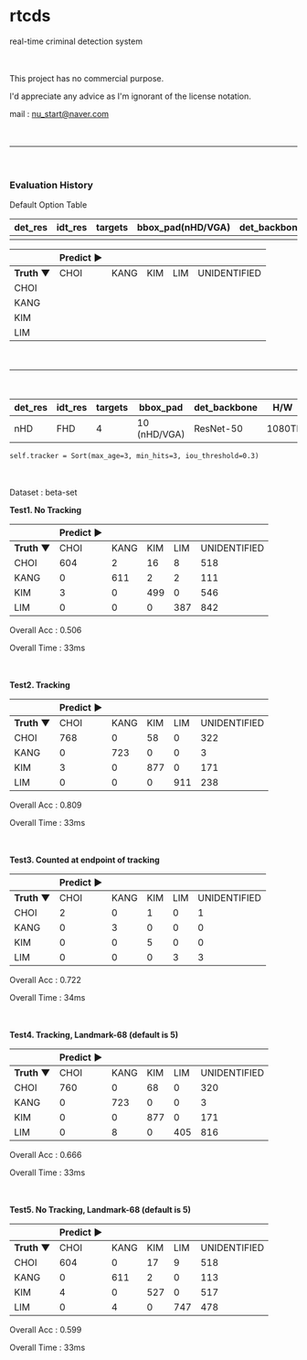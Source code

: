 # rtcds
real-time criminal detection system

　

This project has no commercial purpose.

I'd appreciate any advice as I'm ignorant of the license notation.

mail : nu_start@naver.com

　

------

　

### Evaluation History

Default Option Table

| det_res | idt_res | targets | bbox_pad(nHD/VGA) | det_backbone | H/W  | OS   |
| ------- | ------- | ------- | ----------------- | ------------ | ---- | ---- |
|         |         |         |                   |              |      |      |

|             | Predict ▶ |      |      |      |              |
| ----------- | --------- | ---- | ---- | ---- | ------------ |
| **Truth ▼** | CHOI      | KANG | KIM  | LIM  | UNIDENTIFIED |
| CHOI        |           |      |      |      |              |
| KANG        |           |      |      |      |              |
| KIM         |           |      |      |      |              |
| LIM         |           |      |      |      |              |

　

------

　

| det_res | idt_res | targets | bbox_pad     | det_backbone | H/W    | OS   |
| ------- | ------- | ------- | ------------ | ------------ | ------ | ---- |
| nHD     | FHD     | 4       | 10 (nHD/VGA) | ResNet-50    | 1080TI | Win  |

```
self.tracker = Sort(max_age=3, min_hits=3, iou_threshold=0.3)
```

　

Dataset : beta-set

**Test1. No Tracking**

|             | Predict ▶ |      |      |      |              |
| ----------- | --------- | ---- | ---- | ---- | ------------ |
| **Truth ▼** | CHOI      | KANG | KIM  | LIM  | UNIDENTIFIED |
| CHOI        | 604       | 2    | 16   | 8    | 518          |
| KANG        | 0         | 611  | 2    | 2    | 111          |
| KIM         | 3         | 0    | 499  | 0    | 546          |
| LIM         | 0         | 0    | 0    | 387  | 842          |

Overall Acc : 0.506

Overall Time : 33ms

　

**Test2. Tracking**

|             | Predict ▶ |      |      |      |              |
| ----------- | --------- | ---- | ---- | ---- | ------------ |
| **Truth ▼** | CHOI      | KANG | KIM  | LIM  | UNIDENTIFIED |
| CHOI        | 768       | 0    | 58   | 0    | 322          |
| KANG        | 0         | 723  | 0    | 0    | 3            |
| KIM         | 3         | 0    | 877  | 0    | 171          |
| LIM         | 0         | 0    | 0    | 911  | 238          |

Overall Acc : 0.809

Overall Time : 33ms

　

**Test3. Counted at endpoint of tracking**

|             | Predict ▶ |      |      |      |              |
| ----------- | --------- | ---- | ---- | ---- | ------------ |
| **Truth ▼** | CHOI      | KANG | KIM  | LIM  | UNIDENTIFIED |
| CHOI        | 2         | 0    | 1    | 0    | 1            |
| KANG        | 0         | 3    | 0    | 0    | 0            |
| KIM         | 0         | 0    | 5    | 0    | 0            |
| LIM         | 0         | 0    | 0    | 3    | 3            |

Overall Acc : 0.722

Overall Time : 34ms

　

**Test4. Tracking, Landmark-68 (default is 5)**

|             | Predict ▶ |      |      |      |              |
| ----------- | --------- | ---- | ---- | ---- | ------------ |
| **Truth ▼** | CHOI      | KANG | KIM  | LIM  | UNIDENTIFIED |
| CHOI        | 760       | 0    | 68   | 0    | 320          |
| KANG        | 0         | 723  | 0    | 0    | 3            |
| KIM         | 0         | 0    | 877  | 0    | 171          |
| LIM         | 0         | 8    | 0    | 405  | 816          |

Overall Acc : 0.666

Overall Time : 33ms

　

**Test5. No Tracking, Landmark-68 (default is 5)**

|             | Predict ▶ |      |      |      |              |
| ----------- | --------- | ---- | ---- | ---- | ------------ |
| **Truth ▼** | CHOI      | KANG | KIM  | LIM  | UNIDENTIFIED |
| CHOI        | 604       | 0    | 17   | 9    | 518          |
| KANG        | 0         | 611  | 2    | 0    | 113          |
| KIM         | 4         | 0    | 527  | 0    | 517          |
| LIM         | 0         | 4    | 0    | 747  | 478          |

Overall Acc : 0.599

Overall Time : 33ms

　